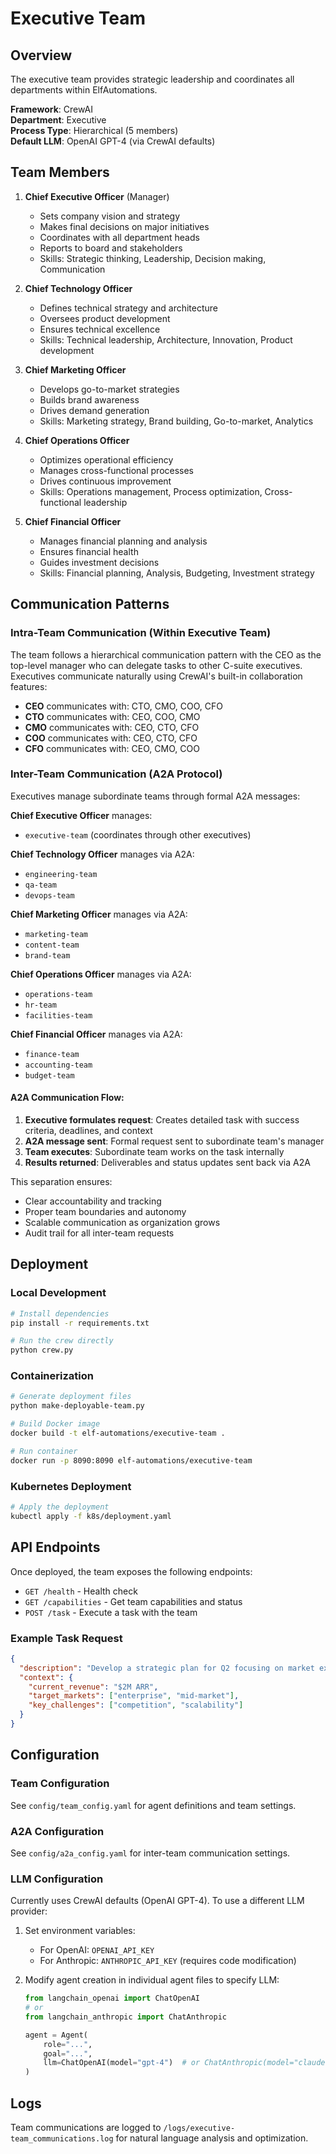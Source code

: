 # Executive Team

## Overview
The executive team provides strategic leadership and coordinates all departments within ElfAutomations.

**Framework**: CrewAI  
**Department**: Executive  
**Process Type**: Hierarchical (5 members)  
**Default LLM**: OpenAI GPT-4 (via CrewAI defaults)

## Team Members

1. **Chief Executive Officer** (Manager)
   - Sets company vision and strategy
   - Makes final decisions on major initiatives
   - Coordinates with all department heads
   - Reports to board and stakeholders
   - Skills: Strategic thinking, Leadership, Decision making, Communication

2. **Chief Technology Officer**
   - Defines technical strategy and architecture
   - Oversees product development
   - Ensures technical excellence
   - Skills: Technical leadership, Architecture, Innovation, Product development

3. **Chief Marketing Officer**
   - Develops go-to-market strategies
   - Builds brand awareness
   - Drives demand generation
   - Skills: Marketing strategy, Brand building, Go-to-market, Analytics

4. **Chief Operations Officer**
   - Optimizes operational efficiency
   - Manages cross-functional processes
   - Drives continuous improvement
   - Skills: Operations management, Process optimization, Cross-functional leadership

5. **Chief Financial Officer**
   - Manages financial planning and analysis
   - Ensures financial health
   - Guides investment decisions
   - Skills: Financial planning, Analysis, Budgeting, Investment strategy

## Communication Patterns

### Intra-Team Communication (Within Executive Team)
The team follows a hierarchical communication pattern with the CEO as the top-level manager who can delegate tasks to other C-suite executives. Executives communicate naturally using CrewAI's built-in collaboration features:

- **CEO** communicates with: CTO, CMO, COO, CFO
- **CTO** communicates with: CEO, COO, CMO  
- **CMO** communicates with: CEO, CTO, CFO
- **COO** communicates with: CEO, CTO, CFO
- **CFO** communicates with: CEO, CMO, COO

### Inter-Team Communication (A2A Protocol)
Executives manage subordinate teams through formal A2A messages:

**Chief Executive Officer** manages:
- `executive-team` (coordinates through other executives)

**Chief Technology Officer** manages via A2A:
- `engineering-team`
- `qa-team`
- `devops-team`

**Chief Marketing Officer** manages via A2A:
- `marketing-team`
- `content-team`
- `brand-team`

**Chief Operations Officer** manages via A2A:
- `operations-team`
- `hr-team`
- `facilities-team`

**Chief Financial Officer** manages via A2A:
- `finance-team`
- `accounting-team`
- `budget-team`

#### A2A Communication Flow:
1. **Executive formulates request**: Creates detailed task with success criteria, deadlines, and context
2. **A2A message sent**: Formal request sent to subordinate team's manager
3. **Team executes**: Subordinate team works on the task internally
4. **Results returned**: Deliverables and status updates sent back via A2A

This separation ensures:
- Clear accountability and tracking
- Proper team boundaries and autonomy
- Scalable communication as organization grows
- Audit trail for all inter-team requests

## Deployment

### Local Development
```bash
# Install dependencies
pip install -r requirements.txt

# Run the crew directly
python crew.py
```

### Containerization
```bash
# Generate deployment files
python make-deployable-team.py

# Build Docker image
docker build -t elf-automations/executive-team .

# Run container
docker run -p 8090:8090 elf-automations/executive-team
```

### Kubernetes Deployment
```bash
# Apply the deployment
kubectl apply -f k8s/deployment.yaml
```

## API Endpoints

Once deployed, the team exposes the following endpoints:

- `GET /health` - Health check
- `GET /capabilities` - Get team capabilities and status
- `POST /task` - Execute a task with the team

### Example Task Request
```json
{
  "description": "Develop a strategic plan for Q2 focusing on market expansion",
  "context": {
    "current_revenue": "$2M ARR",
    "target_markets": ["enterprise", "mid-market"],
    "key_challenges": ["competition", "scalability"]
  }
}
```

## Configuration

### Team Configuration
See `config/team_config.yaml` for agent definitions and team settings.

### A2A Configuration  
See `config/a2a_config.yaml` for inter-team communication settings.

### LLM Configuration
Currently uses CrewAI defaults (OpenAI GPT-4). To use a different LLM provider:

1. Set environment variables:
   - For OpenAI: `OPENAI_API_KEY`
   - For Anthropic: `ANTHROPIC_API_KEY` (requires code modification)

2. Modify agent creation in individual agent files to specify LLM:
   ```python
   from langchain_openai import ChatOpenAI
   # or
   from langchain_anthropic import ChatAnthropic
   
   agent = Agent(
       role="...",
       goal="...",
       llm=ChatOpenAI(model="gpt-4")  # or ChatAnthropic(model="claude-3-opus")
   )
   ```

## Logs
Team communications are logged to `/logs/executive-team_communications.log` for natural language analysis and optimization.